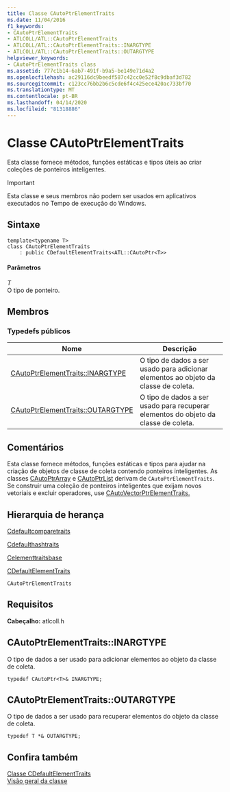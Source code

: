 ```yaml
---
title: Classe CAutoPtrElementTraits
ms.date: 11/04/2016
f1_keywords:
- CAutoPtrElementTraits
- ATLCOLL/ATL::CAutoPtrElementTraits
- ATLCOLL/ATL::CAutoPtrElementTraits::INARGTYPE
- ATLCOLL/ATL::CAutoPtrElementTraits::OUTARGTYPE
helpviewer_keywords:
- CAutoPtrElementTraits class
ms.assetid: 777c1b14-6ab7-491f-b9a5-be149e71d4a2
ms.openlocfilehash: ac29116dc9beedf587c42cc0e52f8c9dbaf3d782
ms.sourcegitcommit: c123cc76bb2b6c5cde6f4c425ece420ac733bf70
ms.translationtype: MT
ms.contentlocale: pt-BR
ms.lasthandoff: 04/14/2020
ms.locfileid: "81318886"
---
```

# <a name="cautoptrelementtraits-class"></a>Classe CAutoPtrElementTraits

Esta classe fornece métodos, funções estáticas e tipos úteis ao criar coleções de ponteiros inteligentes.

> [!IMPORTANT]
> Esta classe e seus membros não podem ser usados em aplicativos executados no Tempo de execução do Windows.

## <a name="syntax"></a>Sintaxe

```
template<typename T>
class CAutoPtrElementTraits
    : public CDefaultElementTraits<ATL::CAutoPtr<T>>
```

#### <a name="parameters"></a>Parâmetros

*T*<br/>
O tipo de ponteiro.

## <a name="members"></a>Membros

### <a name="public-typedefs"></a>Typedefs públicos

|Nome|Descrição|
|----------|-----------------|
|[CAutoPtrElementTraits::INARGTYPE](#inargtype)|O tipo de dados a ser usado para adicionar elementos ao objeto da classe de coleta.|
|[CAutoPtrElementTraits::OUTARGTYPE](#outargtype)|O tipo de dados a ser usado para recuperar elementos do objeto da classe de coleta.|

## <a name="remarks"></a>Comentários

Esta classe fornece métodos, funções estáticas e tipos para ajudar na criação de objetos de classe de coleta contendo ponteiros inteligentes. As classes [CAutoPtrArray](../../atl/reference/cautoptrarray-class.md) e [CAutoPtrList](../../atl/reference/cautoptrlist-class.md) derivam de `CAutoPtrElementTraits`. Se construir uma coleção de ponteiros inteligentes que exijam novos vetoriais e excluir operadores, use [CAutoVectorPtrElementTraits.](../../atl/reference/cautovectorptrelementtraits-class.md)

## <a name="inheritance-hierarchy"></a>Hierarquia de herança

[Cdefaultcomparetraits](../../atl/reference/cdefaultcomparetraits-class.md)

[Cdefaulthashtraits](../../atl/reference/cdefaulthashtraits-class.md)

[Celementtraitsbase](../../atl/reference/celementtraitsbase-class.md)

[CDefaultElementTraits](../../atl/reference/cdefaultelementtraits-class.md)

`CAutoPtrElementTraits`

## <a name="requirements"></a>Requisitos

**Cabeçalho:** atlcoll.h

## <a name="cautoptrelementtraitsinargtype"></a><a name="inargtype"></a>CAutoPtrElementTraits::INARGTYPE

O tipo de dados a ser usado para adicionar elementos ao objeto da classe de coleta.

```
typedef CAutoPtr<T>& INARGTYPE;
```

## <a name="cautoptrelementtraitsoutargtype"></a><a name="outargtype"></a>CAutoPtrElementTraits::OUTARGTYPE

O tipo de dados a ser usado para recuperar elementos do objeto da classe de coleta.

```
typedef T *& OUTARGTYPE;
```

## <a name="see-also"></a>Confira também

[Classe CDefaultElementTraits](../../atl/reference/cdefaultelementtraits-class.md)<br/>
[Visão geral da classe](../../atl/atl-class-overview.md)
